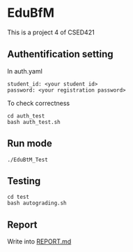 # EduBfM

This is a project 4 of CSED421

## Authentification setting

In auth.yaml

```
student_id: <your student id>
password: <your registration password>
```


To check correctness

```
cd auth_test
bash auth_test.sh
```

## Run mode

```
./EduBtM_Test
```

## Testing

```
cd test
bash autograding.sh
```

## Report

Write into [REPORT.md](REPORT.md)
